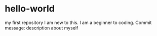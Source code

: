 # hello-world
my first repository
I am new to this. I am a beginner to coding.
Commit message: description about myself
